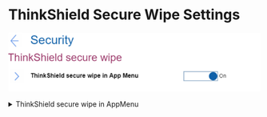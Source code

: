 # ThinkShield Secure Wipe Settings #
![](./img/thinkshieldsecurewipe.png)

<details><summary>ThinkShield secure wipe in AppMenu</summary>
One of 2 possible states:

1.	**On** – enable the ThinkShield secure wipe in the App Menu Invoked by F12. Default.
2.	Off – disable the ThinkShield secure wipe in the App Menu Invoked by F12.

| WMI Setting name | Values |
|:---|:---|
| ThinkShieldsecurewipe |  |
</details>